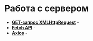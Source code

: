 # Работа с сервером

* **[GET-запрос XMLHttpRequest](https://github.com/rasich/js_practice_project_5/commit/2a720a3224745c92ac6962e25814419da8414eb7)** - 
* **[Fetch API](https://github.com/rasich/js_practice_project_5/commit/733feed031466cf06cd3521816975d8715988259)** - 
* **[Axios](https://github.com/rasich/js_practice_project_5/commit/d3db510a7e5498fb5bd8819c5c1f53c79a8e3d95)** - 
